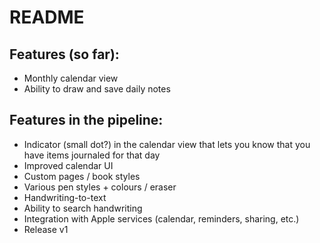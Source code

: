 # README

## Features (so far):
* Monthly calendar view
* Ability to draw and save daily notes

## Features in the pipeline:
* Indicator (small dot?) in the calendar view that lets you know that you have items journaled for that day
* Improved calendar UI
* Custom pages / book styles 
* Various pen styles + colours / eraser
* Handwriting-to-text
* Ability to search handwriting
* Integration with Apple services (calendar, reminders, sharing, etc.)
* Release v1 
